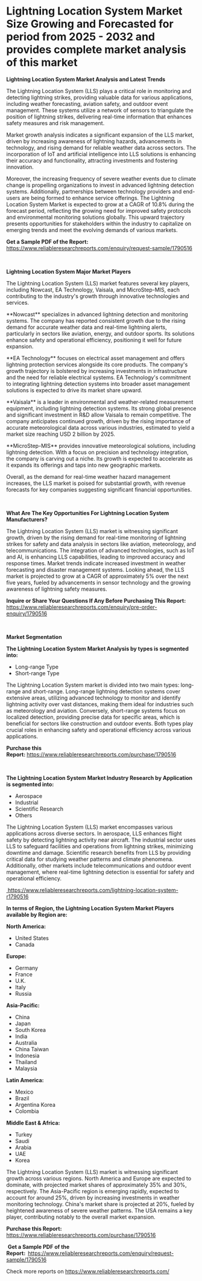 <p><h1>Lightning Location System Market Size Growing and Forecasted for period from 2025 - 2032 and provides complete market analysis of this market</h1></p><p><strong>Lightning Location System Market Analysis and Latest Trends</strong></p>
<p><p>The Lightning Location System (LLS) plays a critical role in monitoring and detecting lightning strikes, providing valuable data for various applications, including weather forecasting, aviation safety, and outdoor event management. These systems utilize a network of sensors to triangulate the position of lightning strikes, delivering real-time information that enhances safety measures and risk management.</p><p>Market growth analysis indicates a significant expansion of the LLS market, driven by increasing awareness of lightning hazards, advancements in technology, and rising demand for reliable weather data across sectors. The incorporation of IoT and artificial intelligence into LLS solutions is enhancing their accuracy and functionality, attracting investments and fostering innovation.</p><p>Moreover, the increasing frequency of severe weather events due to climate change is propelling organizations to invest in advanced lightning detection systems. Additionally, partnerships between technology providers and end-users are being formed to enhance service offerings. The Lightning Location System Market is expected to grow at a CAGR of 10.8% during the forecast period, reflecting the growing need for improved safety protocols and environmental monitoring solutions globally. This upward trajectory presents opportunities for stakeholders within the industry to capitalize on emerging trends and meet the evolving demands of various markets.</p></p>
<p><strong>Get a Sample PDF of the Report:&nbsp;</strong> <a href="https://www.reliableresearchreports.com/enquiry/request-sample/1790516?utm_campaign=2263&utm_medium=2&utm_source=Github&utm_content=ia&utm_term=19022025&utm_id=lightning-location-system">https://www.reliableresearchreports.com/enquiry/request-sample/1790516</a></p>
<p>&nbsp;</p>
<p><strong>Lightning Location System Major Market Players</strong></p>
<p><p>The Lightning Location System (LLS) market features several key players, including Nowcast, EA Technology, Vaisala, and MicroStep-MIS, each contributing to the industry's growth through innovative technologies and services.</p><p>**Nowcast** specializes in advanced lightning detection and monitoring systems. The company has reported consistent growth due to the rising demand for accurate weather data and real-time lightning alerts, particularly in sectors like aviation, energy, and outdoor sports. Its solutions enhance safety and operational efficiency, positioning it well for future expansion.</p><p>**EA Technology** focuses on electrical asset management and offers lightning protection services alongside its core products. The company's growth trajectory is bolstered by increasing investments in infrastructure and the need for reliable electrical systems. EA Technology's commitment to integrating lightning detection systems into broader asset management solutions is expected to drive its market share upward.</p><p>**Vaisala** is a leader in environmental and weather-related measurement equipment, including lightning detection systems. Its strong global presence and significant investment in R&D allow Vaisala to remain competitive. The company anticipates continued growth, driven by the rising importance of accurate meteorological data across various industries, estimated to yield a market size reaching USD 2 billion by 2025.</p><p>**MicroStep-MIS** provides innovative meteorological solutions, including lightning detection. With a focus on precision and technology integration, the company is carving out a niche. Its growth is expected to accelerate as it expands its offerings and taps into new geographic markets.</p><p>Overall, as the demand for real-time weather hazard management increases, the LLS market is poised for substantial growth, with revenue forecasts for key companies suggesting significant financial opportunities.</p></p>
<p>&nbsp;</p>
<p><strong>What Are The Key Opportunities For Lightning Location System Manufacturers?</strong></p>
<p><p>The Lightning Location System (LLS) market is witnessing significant growth, driven by the rising demand for real-time monitoring of lightning strikes for safety and data analysis in sectors like aviation, meteorology, and telecommunications. The integration of advanced technologies, such as IoT and AI, is enhancing LLS capabilities, leading to improved accuracy and response times. Market trends indicate increased investment in weather forecasting and disaster management systems. Looking ahead, the LLS market is projected to grow at a CAGR of approximately 5% over the next five years, fueled by advancements in sensor technology and the growing awareness of lightning safety measures.</p></p>
<p><strong>Inquire or Share Your Questions If Any Before Purchasing This Report:</strong> <a href="https://www.reliableresearchreports.com/enquiry/pre-order-enquiry/1790516?utm_campaign=2263&utm_medium=2&utm_source=Github&utm_content=ia&utm_term=19022025&utm_id=lightning-location-system">https://www.reliableresearchreports.com/enquiry/pre-order-enquiry/1790516</a></p>
<p>&nbsp;</p>
<p><strong>Market Segmentation</strong></p>
<p><strong>The Lightning Location System Market Analysis by types is segmented into:</strong></p>
<p><ul><li>Long-range Type</li><li>Short-range Type</li></ul></p>
<p><p>The Lightning Location System market is divided into two main types: long-range and short-range. Long-range lightning detection systems cover extensive areas, utilizing advanced technology to monitor and identify lightning activity over vast distances, making them ideal for industries such as meteorology and aviation. Conversely, short-range systems focus on localized detection, providing precise data for specific areas, which is beneficial for sectors like construction and outdoor events. Both types play crucial roles in enhancing safety and operational efficiency across various applications.</p></p>
<p><strong>Purchase this Report:&nbsp;</strong><a href="https://www.reliableresearchreports.com/purchase/1790516?utm_campaign=2263&utm_medium=2&utm_source=Github&utm_content=ia&utm_term=19022025&utm_id=lightning-location-system">https://www.reliableresearchreports.com/purchase/1790516</a></p>
<p>&nbsp;</p>
<p><strong>The Lightning Location System Market Industry Research by Application is segmented into:</strong></p>
<p><ul><li>Aerospace</li><li>Industrial</li><li>Scientific Research</li><li>Others</li></ul></p>
<p><p>The Lightning Location System (LLS) market encompasses various applications across diverse sectors. In aerospace, LLS enhances flight safety by detecting lightning activity near aircraft. The industrial sector uses LLS to safeguard facilities and operations from lightning strikes, minimizing downtime and damage. Scientific research benefits from LLS by providing critical data for studying weather patterns and climate phenomena. Additionally, other markets include telecommunications and outdoor event management, where real-time lightning detection is essential for safety and operational efficiency.</p></p>
<p><a href="https://www.reliableresearchreports.com/lightning-location-system-r1790516?utm_campaign=2263&utm_medium=2&utm_source=Github&utm_content=ia&utm_term=19022025&utm_id=lightning-location-system">&nbsp;https://www.reliableresearchreports.com/lightning-location-system-r1790516</a></p>
<p><strong>In terms of Region, the Lightning Location System Market Players available by Region are:</strong></p>
<p>
    <p> <strong> North America: </strong>
        <ul>
            <li>United States</li>
            <li>Canada</li>
        </ul>
        </p> 
    <p> <strong> Europe: </strong>
        <ul>
            <li>Germany</li>
            <li>France</li>
            <li>U.K.</li>
            <li>Italy</li>
            <li>Russia</li>
        </ul>
        </p> 
    <p> <strong> Asia-Pacific: </strong>
        <ul>
            <li>China</li>
            <li>Japan</li>
            <li>South Korea</li>
            <li>India</li>
            <li>Australia</li>
            <li>China Taiwan</li>
            <li>Indonesia</li>
            <li>Thailand</li>
            <li>Malaysia</li>
        </ul>
        </p> 
    <p> <strong> Latin America: </strong>
        <ul>
            <li>Mexico</li>
            <li>Brazil</li>
            <li>Argentina Korea</li>
            <li>Colombia</li>
        </ul>
        </p> 
    <p> <strong> Middle East & Africa: </strong>
        <ul>
            <li>Turkey</li>
            <li>Saudi</li>
            <li>Arabia</li>
            <li>UAE</li>
            <li>Korea</li>
        </ul>
    </p>
    </p>
<p><p>The Lightning Location System (LLS) market is witnessing significant growth across various regions. North America and Europe are expected to dominate, with projected market shares of approximately 35% and 30%, respectively. The Asia-Pacific region is emerging rapidly, expected to account for around 25%, driven by increasing investments in weather monitoring technology. China's market share is projected at 20%, fueled by heightened awareness of severe weather patterns. The USA remains a key player, contributing notably to the overall market expansion.</p></p>
<p><strong>Purchase this Report: </strong><a href="https://www.reliableresearchreports.com/purchase/1790516?utm_campaign=2263&utm_medium=2&utm_source=Github&utm_content=ia&utm_term=19022025&utm_id=lightning-location-system">https://www.reliableresearchreports.com/purchase/1790516</a></p>
<p>&nbsp;<strong>Get a Sample PDF of the Report:&nbsp;&nbsp;</strong><a href="https://www.reliableresearchreports.com/enquiry/request-sample/1790516?utm_campaign=2263&utm_medium=2&utm_source=Github&utm_content=ia&utm_term=19022025&utm_id=lightning-location-system">https://www.reliableresearchreports.com/enquiry/request-sample/1790516</a></p>
<p><strong></strong></p>
<p>Check more reports on <a href="https://www.reliableresearchreports.com/?utm_campaign=2263&utm_medium=2&utm_source=Github&utm_content=ia&utm_term=19022025&utm_id=lightning-location-system">https://www.reliableresearchreports.com/</a></p>